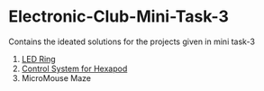 # Electronic-Club-Mini-Task-3
Contains the ideated solutions for the projects given in mini task-3

1. [ LED Ring ](https://github.com/kapilgarg7568/Electronic-Club-Mini-Task-3/blob/master/LED%20Ring.md)
2. [ Control System for Hexapod ](https://github.com/kapilgarg7568/Electronic-Club-Mini-Task-3/blob/master/Control%20System%20for%20Hexapod.md)
3. MicroMouse Maze
